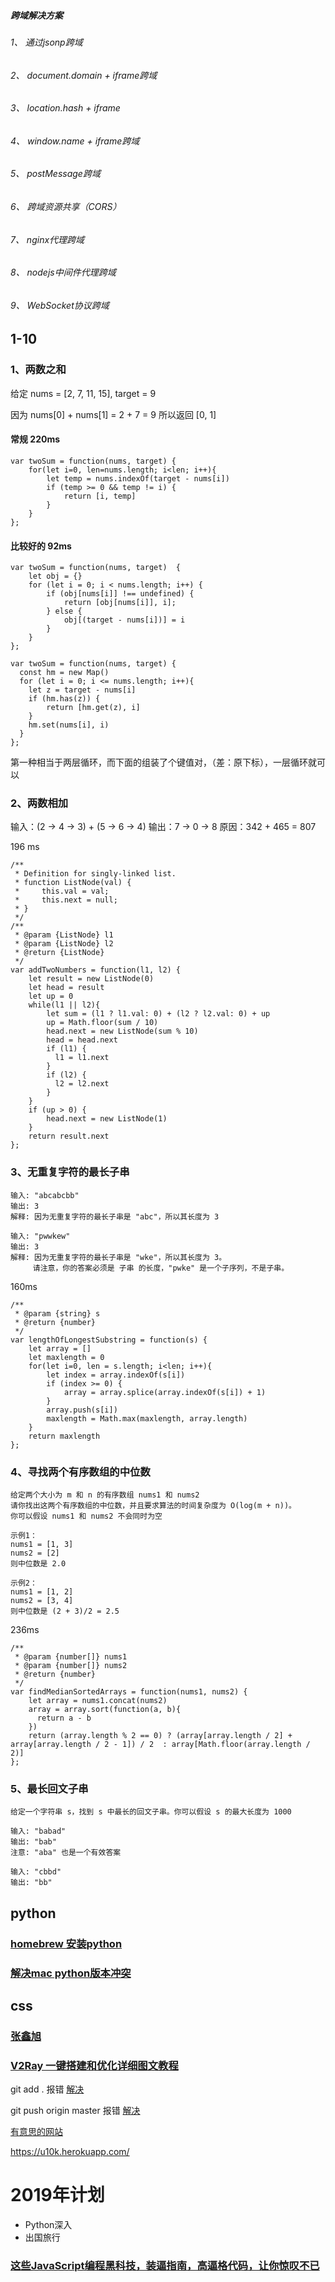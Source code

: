 ##### 跨域解决方案
###### 1、 通过jsonp跨域
###### 2、 document.domain + iframe跨域
###### 3、 location.hash + iframe
###### 4、 window.name + iframe跨域
###### 5、 postMessage跨域
###### 6、 跨域资源共享（CORS）
###### 7、 nginx代理跨域
###### 8、 nodejs中间件代理跨域
###### 9、 WebSocket协议跨域

## 1-10
### 1、两数之和

给定 nums = [2, 7, 11, 15], target = 9

因为 nums[0] + nums[1] = 2 + 7 = 9
所以返回 [0, 1]

#### 常规 220ms
```
var twoSum = function(nums, target) {
    for(let i=0, len=nums.length; i<len; i++){
        let temp = nums.indexOf(target - nums[i])
        if (temp >= 0 && temp != i) {
            return [i, temp]
        }
    }
};
```
#### 比较好的 92ms
```
var twoSum = function(nums, target)  {
    let obj = {}
    for (let i = 0; i < nums.length; i++) {
        if (obj[nums[i]] !== undefined) {
            return [obj[nums[i]], i];
        } else {
            obj[(target - nums[i])] = i
        }
    }
};
```
```
var twoSum = function(nums, target) {
  const hm = new Map()
  for (let i = 0; i <= nums.length; i++){
    let z = target - nums[i]
    if (hm.has(z)) {
        return [hm.get(z), i]
    }
    hm.set(nums[i], i)
  }
};
```
第一种相当于两层循环，而下面的组装了个键值对，（差：原下标），一层循环就可以

### 2、两数相加

输入：(2 -> 4 -> 3) + (5 -> 6 -> 4)
输出：7 -> 0 -> 8
原因：342 + 465 = 807


196 ms
```
/**
 * Definition for singly-linked list.
 * function ListNode(val) {
 *     this.val = val;
 *     this.next = null;
 * }
 */
/**
 * @param {ListNode} l1
 * @param {ListNode} l2
 * @return {ListNode}
 */
var addTwoNumbers = function(l1, l2) {
    let result = new ListNode(0)
    let head = result
    let up = 0
    while(l1 || l2){
        let sum = (l1 ? l1.val: 0) + (l2 ? l2.val: 0) + up
        up = Math.floor(sum / 10)
        head.next = new ListNode(sum % 10)
        head = head.next
        if (l1) {
          l1 = l1.next
        }
        if (l2) {
          l2 = l2.next
        }
    }
    if (up > 0) {
        head.next = new ListNode(1)
    }
    return result.next
};
```

### 3、无重复字符的最长子串
```
输入: "abcabcbb"
输出: 3 
解释: 因为无重复字符的最长子串是 "abc"，所以其长度为 3

输入: "pwwkew"
输出: 3
解释: 因为无重复字符的最长子串是 "wke"，所以其长度为 3。
     请注意，你的答案必须是 子串 的长度，"pwke" 是一个子序列，不是子串。
```

160ms
```
/**
 * @param {string} s
 * @return {number}
 */
var lengthOfLongestSubstring = function(s) {
    let array = []
    let maxlength = 0
    for(let i=0, len = s.length; i<len; i++){
        let index = array.indexOf(s[i])
        if (index >= 0) {
            array = array.splice(array.indexOf(s[i]) + 1)
        }
        array.push(s[i])
        maxlength = Math.max(maxlength, array.length)
    }
    return maxlength
};
```

### 4、寻找两个有序数组的中位数

```
给定两个大小为 m 和 n 的有序数组 nums1 和 nums2
请你找出这两个有序数组的中位数，并且要求算法的时间复杂度为 O(log(m + n))。
你可以假设 nums1 和 nums2 不会同时为空

示例1：
nums1 = [1, 3]
nums2 = [2]
则中位数是 2.0

示例2：
nums1 = [1, 2]
nums2 = [3, 4]
则中位数是 (2 + 3)/2 = 2.5
```

236ms
```
/**
 * @param {number[]} nums1
 * @param {number[]} nums2
 * @return {number}
 */
var findMedianSortedArrays = function(nums1, nums2) {
    let array = nums1.concat(nums2)
    array = array.sort(function(a, b){
      return a - b
    })
    return (array.length % 2 == 0) ? (array[array.length / 2] + array[array.length / 2 - 1]) / 2  : array[Math.floor(array.length / 2)]
};
```

### 5、最长回文子串

```
给定一个字符串 s，找到 s 中最长的回文子串。你可以假设 s 的最大长度为 1000

输入: "babad"
输出: "bab"
注意: "aba" 也是一个有效答案

输入: "cbbd"
输出: "bb"
```


## python
### [homebrew 安装python](https://www.jianshu.com/p/7462a1f3f846)
### [解决mac python版本冲突](https://stringpiggy.hpd.io/mac-osx-python3-dual-install/)
## css
### [张鑫旭](https://www.zhangxinxu.com/)
### [V2Ray 一键搭建和优化详细图文教程](https://ccat.xyz/post/2/)


git add . 报错
[解决](https://blog.csdn.net/liereli/article/details/80824804)

git push origin master 报错
[解决](https://www.jianshu.com/p/6707658a84bb)

[有意思的网站](http://fff.cmiscm.com/#!/main)

https://u10k.herokuapp.com/

# 2019年计划
- Python深入
- 出国旅行

### [这些JavaScript编程黑科技，装逼指南，高逼格代码，让你惊叹不已](https://github.com/jawil/blog/issues/24)
